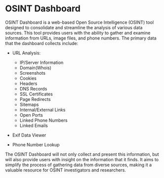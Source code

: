 # OSINT Dashboard
OSINT Dashboard is a web-based Open Source Intelligence (OSINT) tool designed to consolidate and streamline the analysis of various data sources. This tool provides users with the ability to gather and examine information from URLs, image files, and phone numbers. The primary data that the dashboard collects include:

* URL Analysis:
    * IP/Server Information
    * Domain(Whois)
    * Screenshots
    * Cookies
    * Headers
    * DNS Records
    * SSL Certificates
    * Page Redirects
    * Sitemaps
    * Internal/External Links
    * Open Ports
    * Linked Phone Numbers
    * Linked Emails

* Exif Data Viewer
* Phone Number Lookup

The OSINT Dashboard will not only collect and present this information, but will also provide users with insight on the information that it finds. It aims to simplify the process of gathering data from diverse sources, making it a valuable resource for OSINT investigators and researchers.
